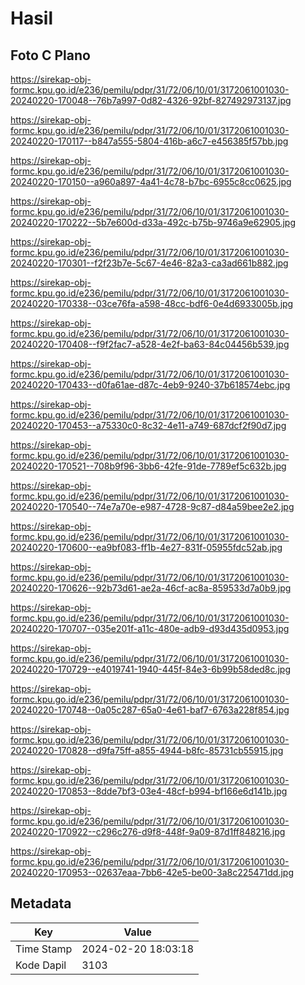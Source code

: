 # Hasil

## Foto C Plano

https://sirekap-obj-formc.kpu.go.id/e236/pemilu/pdpr/31/72/06/10/01/3172061001030-20240220-170048--76b7a997-0d82-4326-92bf-827492973137.jpg

https://sirekap-obj-formc.kpu.go.id/e236/pemilu/pdpr/31/72/06/10/01/3172061001030-20240220-170117--b847a555-5804-416b-a6c7-e456385f57bb.jpg

https://sirekap-obj-formc.kpu.go.id/e236/pemilu/pdpr/31/72/06/10/01/3172061001030-20240220-170150--a960a897-4a41-4c78-b7bc-6955c8cc0625.jpg

https://sirekap-obj-formc.kpu.go.id/e236/pemilu/pdpr/31/72/06/10/01/3172061001030-20240220-170222--5b7e600d-d33a-492c-b75b-9746a9e62905.jpg

https://sirekap-obj-formc.kpu.go.id/e236/pemilu/pdpr/31/72/06/10/01/3172061001030-20240220-170301--f2f23b7e-5c67-4e46-82a3-ca3ad661b882.jpg

https://sirekap-obj-formc.kpu.go.id/e236/pemilu/pdpr/31/72/06/10/01/3172061001030-20240220-170338--03ce76fa-a598-48cc-bdf6-0e4d6933005b.jpg

https://sirekap-obj-formc.kpu.go.id/e236/pemilu/pdpr/31/72/06/10/01/3172061001030-20240220-170408--f9f2fac7-a528-4e2f-ba63-84c04456b539.jpg

https://sirekap-obj-formc.kpu.go.id/e236/pemilu/pdpr/31/72/06/10/01/3172061001030-20240220-170433--d0fa61ae-d87c-4eb9-9240-37b618574ebc.jpg

https://sirekap-obj-formc.kpu.go.id/e236/pemilu/pdpr/31/72/06/10/01/3172061001030-20240220-170453--a75330c0-8c32-4e11-a749-687dcf2f90d7.jpg

https://sirekap-obj-formc.kpu.go.id/e236/pemilu/pdpr/31/72/06/10/01/3172061001030-20240220-170521--708b9f96-3bb6-42fe-91de-7789ef5c632b.jpg

https://sirekap-obj-formc.kpu.go.id/e236/pemilu/pdpr/31/72/06/10/01/3172061001030-20240220-170540--74e7a70e-e987-4728-9c87-d84a59bee2e2.jpg

https://sirekap-obj-formc.kpu.go.id/e236/pemilu/pdpr/31/72/06/10/01/3172061001030-20240220-170600--ea9bf083-ff1b-4e27-831f-05955fdc52ab.jpg

https://sirekap-obj-formc.kpu.go.id/e236/pemilu/pdpr/31/72/06/10/01/3172061001030-20240220-170626--92b73d61-ae2a-46cf-ac8a-859533d7a0b9.jpg

https://sirekap-obj-formc.kpu.go.id/e236/pemilu/pdpr/31/72/06/10/01/3172061001030-20240220-170707--035e201f-a11c-480e-adb9-d93d435d0953.jpg

https://sirekap-obj-formc.kpu.go.id/e236/pemilu/pdpr/31/72/06/10/01/3172061001030-20240220-170729--e4019741-1940-445f-84e3-6b99b58ded8c.jpg

https://sirekap-obj-formc.kpu.go.id/e236/pemilu/pdpr/31/72/06/10/01/3172061001030-20240220-170748--0a05c287-65a0-4e61-baf7-6763a228f854.jpg

https://sirekap-obj-formc.kpu.go.id/e236/pemilu/pdpr/31/72/06/10/01/3172061001030-20240220-170828--d9fa75ff-a855-4944-b8fc-85731cb55915.jpg

https://sirekap-obj-formc.kpu.go.id/e236/pemilu/pdpr/31/72/06/10/01/3172061001030-20240220-170853--8dde7bf3-03e4-48cf-b994-bf166e6d141b.jpg

https://sirekap-obj-formc.kpu.go.id/e236/pemilu/pdpr/31/72/06/10/01/3172061001030-20240220-170922--c296c276-d9f8-448f-9a09-87d1ff848216.jpg

https://sirekap-obj-formc.kpu.go.id/e236/pemilu/pdpr/31/72/06/10/01/3172061001030-20240220-170953--02637eaa-7bb6-42e5-be00-3a8c225471dd.jpg


## Metadata

| Key        | Value               |
| ---------- | ------------------- |
| Time Stamp | 2024-02-20 18:03:18 |
| Kode Dapil | 3103                |



